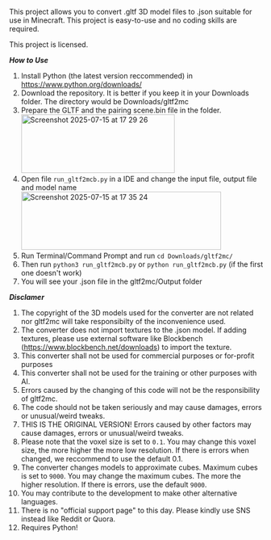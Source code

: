 This project allows you to convert .gltf 3D model files to .json suitable for use in Minecraft.
This project is easy-to-use and no coding skills are required.

This project is licensed.

***How to Use***

1. Install Python (the latest version reccommended) in https://www.python.org/downloads/
2. Download the repository. It is better if you keep it in your Downloads folder. The directory would be Downloads/gltf2mc
3. Prepare the GLTF and the pairing scene.bin file in the folder.<img width="304" height="116" alt="Screenshot 2025-07-15 at 17 29 26" src="https://github.com/user-attachments/assets/ca3a5c05-04e5-4082-987a-c0281592cb72" />
4. Open file `run_gltf2mcb.py` in a IDE and change the input file, output file and model name<img width="396" height="115" alt="Screenshot 2025-07-15 at 17 35 24" src="https://github.com/user-attachments/assets/43e4c159-fc3e-445b-a2c5-38ef2308f9ae" />
5. Run Terminal/Command Prompt and run `cd Downloads/gltf2mc/`
6. Then run `python3 run_gltf2mcb.py` or `python run_gltf2mcb.py` (if the first one doesn't work)
7. You will see your .json file in the gltf2mc/Output folder


***Disclamer***
1. The copyright of the 3D models used for the converter are not related nor gltf2mc will take responsibilty of the inconvenience used.
2. The converter does not import textures to the .json model. If adding textures, please use external software like Blockbench (https://www.blockbench.net/downloads) to import the texture.
3. This converter shall not be used for commercial purposes or for-profit purposes
4. This converter shall not be used for the training or other purposes with AI.
5. Errors caused by the changing of this code will not be the responsibility of gltf2mc.
6. The code should not be taken seriously and may cause damages, errors or unusual/weird tweaks.
7. THIS IS THE ORIGINAL VERSION! Errors caused by other factors may cause damages, errors or unusual/weird tweaks.
8. Please note that the voxel size is set to `0.1`. You may change this voxel size, the more higher the more low resolution. If there is errors when changed, we reccommend to use the default 0.1.
9. The converter changes models to approximate cubes. Maximum cubes is set to `9000`. You may change the maximum cubes. The more the higher resolution. If there is errors, use the default `9000`.
10. You may contribute to the development to make other alternative languages.
11. There is no "official support page" to this day. Please kindly use SNS instead like Reddit or Quora.
12. Requires Python!

